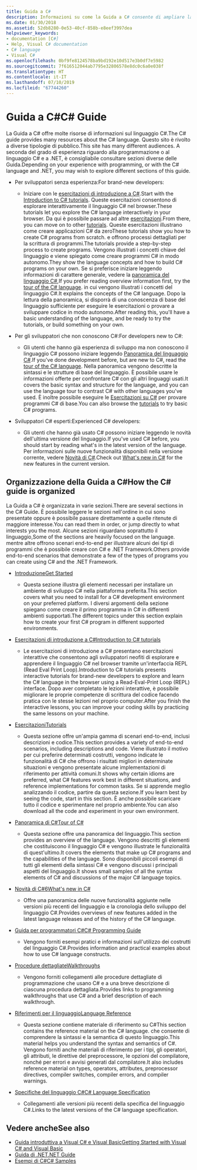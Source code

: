 ```yaml
---
title: Guida a C#
description: Informazioni su come la Guida a C# consente di ampliare la propria conoscenza del linguaggio C# agli sviluppatori sia nuovi che esperti.
ms.date: 01/30/2018
ms.assetid: 52db8280-0e53-40cf-858b-e8eef3997dea
helpviewer_keywords:
- documentation [C#]
- Help, Visual C# documentation
- C# language
- Visual C#
ms.openlocfilehash: 0bf9fe8124578ba9bd192e10d517e3b0df7e5982
ms.sourcegitcommit: 7f616512044ab7795e32806578e8dc0c6a0e038f
ms.translationtype: HT
ms.contentlocale: it-IT
ms.lasthandoff: 07/10/2019
ms.locfileid: "67744260"
---
```

# <a name="c-guide"></a><span data-ttu-id="db5e5-103">Guida a C#</span><span class="sxs-lookup"><span data-stu-id="db5e5-103">C# Guide</span></span>

<span data-ttu-id="db5e5-104">La Guida a C# offre molte risorse di informazioni sul linguaggio C#.</span><span class="sxs-lookup"><span data-stu-id="db5e5-104">The C# guide provides many resources about the C# language.</span></span> <span data-ttu-id="db5e5-105">Questo sito è rivolto a diverse tipologie di pubblico.</span><span class="sxs-lookup"><span data-stu-id="db5e5-105">This site has many different audiences.</span></span> <span data-ttu-id="db5e5-106">A seconda del grado di esperienza riguardo alla programmazione o al linguaggio C# e a .NET, è consigliabile consultare sezioni diverse delle Guida.</span><span class="sxs-lookup"><span data-stu-id="db5e5-106">Depending on your experience with programming, or with the C# language and .NET, you may wish to explore different sections of this guide.</span></span>

* <span data-ttu-id="db5e5-107">Per sviluppatori senza esperienza:</span><span class="sxs-lookup"><span data-stu-id="db5e5-107">For brand-new developers:</span></span>
  * <span data-ttu-id="db5e5-108">Iniziare con le [esercitazioni di introduzione a C#](tutorials/intro-to-csharp/index.md).</span><span class="sxs-lookup"><span data-stu-id="db5e5-108">Start with the [Introduction to C# tutorials](tutorials/intro-to-csharp/index.md).</span></span> <span data-ttu-id="db5e5-109">Queste esercitazioni consentono di esplorare interattivamente il linguaggio C# nel browser.</span><span class="sxs-lookup"><span data-stu-id="db5e5-109">These tutorials let you explore the C# language interactively in your browser.</span></span> <span data-ttu-id="db5e5-110">Da qui è possibile passare ad altre [esercitazioni](tutorials/index.md).</span><span class="sxs-lookup"><span data-stu-id="db5e5-110">From there, you can move on to other [tutorials](tutorials/index.md).</span></span> <span data-ttu-id="db5e5-111">Queste esercitazioni illustrano come creare applicazioni C# da zero</span><span class="sxs-lookup"><span data-stu-id="db5e5-111">These tutorials show you how to create C# programs from scratch.</span></span> <span data-ttu-id="db5e5-112">e offrono processi dettagliati per la scrittura di programmi.</span><span class="sxs-lookup"><span data-stu-id="db5e5-112">The tutorials provide a step-by-step process to create programs.</span></span> <span data-ttu-id="db5e5-113">Vengono illustrati i concetti chiave del linguaggio e viene spiegato come creare programmi C# in modo autonomo.</span><span class="sxs-lookup"><span data-stu-id="db5e5-113">They show the language concepts and how to build C# programs on your own.</span></span> <span data-ttu-id="db5e5-114">Se si preferisce iniziare leggendo informazioni di carattere generale, vedere la [panoramica del linguaggio C#](tour-of-csharp/index.md),</span><span class="sxs-lookup"><span data-stu-id="db5e5-114">If you prefer reading overview information first, try the [tour of the C# language](tour-of-csharp/index.md).</span></span> <span data-ttu-id="db5e5-115">in cui vengono illustrati i concetti del linguaggio C#.</span><span class="sxs-lookup"><span data-stu-id="db5e5-115">It explains the concepts of the C# language.</span></span> <span data-ttu-id="db5e5-116">Dopo la lettura della panoramica, si disporrà di una conoscenza di base del linguaggio sufficiente per eseguire le esercitazioni o provare a sviluppare codice in modo autonomo.</span><span class="sxs-lookup"><span data-stu-id="db5e5-116">After reading this, you'll have a basic understanding of the language, and be ready to try the tutorials, or build something on your own.</span></span>

* <span data-ttu-id="db5e5-117">Per gli sviluppatori che non conoscono C#:</span><span class="sxs-lookup"><span data-stu-id="db5e5-117">For developers new to C#:</span></span>
  * <span data-ttu-id="db5e5-118">Gli utenti che hanno già esperienza di sviluppo ma non conoscono il linguaggio C# possono iniziare leggendo [Panoramica del linguaggio C#](tour-of-csharp/index.md).</span><span class="sxs-lookup"><span data-stu-id="db5e5-118">If you've done development before, but are new to C#, read the [tour of the C# language](tour-of-csharp/index.md).</span></span> <span data-ttu-id="db5e5-119">Nella panoramica vengono descritte la sintassi e le strutture di base del linguaggio. È possibile usare le informazioni offerte per confrontare C# con gli altri linguaggi usati.</span><span class="sxs-lookup"><span data-stu-id="db5e5-119">It covers the basic syntax and structure for the language, and you can use the language tour to contrast C# with other languages you've used.</span></span> <span data-ttu-id="db5e5-120">È inoltre possibile eseguire le [Esercitazioni su C#](tutorials/index.md) per provare programmi C# di base.</span><span class="sxs-lookup"><span data-stu-id="db5e5-120">You can also browse the [tutorials](tutorials/index.md) to try basic C# programs.</span></span>

* <span data-ttu-id="db5e5-121">Sviluppatori C# esperti:</span><span class="sxs-lookup"><span data-stu-id="db5e5-121">Experienced C# developers:</span></span>
  * <span data-ttu-id="db5e5-122">Gli utenti che hanno già usato C# possono iniziare leggendo le novità dell'ultima versione del linguaggio.</span><span class="sxs-lookup"><span data-stu-id="db5e5-122">If you've used C# before, you should start by reading what's in the latest version of the language.</span></span> <span data-ttu-id="db5e5-123">Per informazioni sulle nuove funzionalità disponibili nella versione corrente, vedere [Novità di C#](whats-new/index.md).</span><span class="sxs-lookup"><span data-stu-id="db5e5-123">Check out [What's new in C#](whats-new/index.md) for the new features in the current version.</span></span>

## <a name="how-the-c-guide-is-organized"></a><span data-ttu-id="db5e5-124">Organizzazione della Guida a C#</span><span class="sxs-lookup"><span data-stu-id="db5e5-124">How the C# guide is organized</span></span>

<span data-ttu-id="db5e5-125">La Guida a C# è organizzata in varie sezioni.</span><span class="sxs-lookup"><span data-stu-id="db5e5-125">There are several sections in the C# Guide.</span></span> <span data-ttu-id="db5e5-126">È possibile leggere le sezioni nell'ordine in cui sono presentate oppure è possibile passare direttamente a quelle ritenute di maggiore interesse.</span><span class="sxs-lookup"><span data-stu-id="db5e5-126">You can read them in order, or jump directly to what interests you the most.</span></span> <span data-ttu-id="db5e5-127">Alcune sezioni riguardano soprattutto il linguaggio,</span><span class="sxs-lookup"><span data-stu-id="db5e5-127">Some of the sections are heavily focused on the language.</span></span> <span data-ttu-id="db5e5-128">mentre altre offrono scenari end-to-end per illustrare alcuni dei tipi di programmi che è possibile creare con C# e .NET Framework.</span><span class="sxs-lookup"><span data-stu-id="db5e5-128">Others provide end-to-end scenarios that demonstrate a few of the types of programs you can create using C# and the .NET Framework.</span></span>

* [<span data-ttu-id="db5e5-129">Introduzione</span><span class="sxs-lookup"><span data-stu-id="db5e5-129">Get Started</span></span>](getting-started/index.md)
  * <span data-ttu-id="db5e5-130">Questa sezione illustra gli elementi necessari per installare un ambiente di sviluppo C# nella piattaforma preferita.</span><span class="sxs-lookup"><span data-stu-id="db5e5-130">This section covers what you need to install for a C# development environment on your preferred platform.</span></span> <span data-ttu-id="db5e5-131">I diversi argomenti della sezione spiegano come creare il primo programma in C# in differenti ambienti supportati.</span><span class="sxs-lookup"><span data-stu-id="db5e5-131">The different topics under this section explain how to create your first C# program in different supported environments.</span></span>

* [<span data-ttu-id="db5e5-132">Esercitazioni di introduzione a C#</span><span class="sxs-lookup"><span data-stu-id="db5e5-132">Introduction to C# tutorials</span></span>](tutorials/intro-to-csharp/index.md)
  * <span data-ttu-id="db5e5-133">Le esercitazioni di introduzione a C# presentano esercitazioni interattive che consentono agli sviluppatori neofiti di esplorare e apprendere il linguaggio C# nel browser tramite un'interfaccia REPL (Read Eval Print Loop).</span><span class="sxs-lookup"><span data-stu-id="db5e5-133">Introduction to C# tutorials presents interactive tutorials for brand-new developers to explore and learn the C# language in the browser using a Read-Eval-Print Loop (REPL) interface.</span></span> <span data-ttu-id="db5e5-134">Dopo aver completato le lezioni interattive, è possibile migliorare le proprie competenze di scrittura del codice facendo pratica con le stesse lezioni nel proprio computer.</span><span class="sxs-lookup"><span data-stu-id="db5e5-134">After you finish the interactive lessons, you can improve your coding skills by practicing the same lessons on your machine.</span></span>

* [<span data-ttu-id="db5e5-135">Esercitazioni</span><span class="sxs-lookup"><span data-stu-id="db5e5-135">Tutorials</span></span>](tutorials/index.md)
  * <span data-ttu-id="db5e5-136">Questa sezione offre un'ampia gamma di scenari end-to-end, inclusi descrizioni e codice.</span><span class="sxs-lookup"><span data-stu-id="db5e5-136">This section provides a variety of end-to-end scenarios, including descriptions and code.</span></span> <span data-ttu-id="db5e5-137">Viene illustrato il motivo per cui preferire determinati costrutti, vengono indicate le funzionalità di C# che offrono i risultati migliori in determinate situazioni e vengono presentate alcune implementazioni di riferimento per attività comuni.</span><span class="sxs-lookup"><span data-stu-id="db5e5-137">It shows why certain idioms are preferred, what C# features work best in different situations, and reference implementations for common tasks.</span></span> <span data-ttu-id="db5e5-138">Se si apprende meglio analizzando il codice, partire da questa sezione.</span><span class="sxs-lookup"><span data-stu-id="db5e5-138">If you learn best by seeing the code, start in this section.</span></span> <span data-ttu-id="db5e5-139">È anche possibile scaricare tutto il codice e sperimentare nel proprio ambiente.</span><span class="sxs-lookup"><span data-stu-id="db5e5-139">You can also download all the code and experiment in your own environment.</span></span>

* [<span data-ttu-id="db5e5-140">Panoramica di C#</span><span class="sxs-lookup"><span data-stu-id="db5e5-140">Tour of C#</span></span>](tour-of-csharp/index.md)
  * <span data-ttu-id="db5e5-141">Questa sezione offre una panoramica del linguaggio.</span><span class="sxs-lookup"><span data-stu-id="db5e5-141">This section provides an overview of the language.</span></span> <span data-ttu-id="db5e5-142">Vengono descritti gli elementi che costituiscono il linguaggio C# e vengono illustrate le funzionalità di quest'ultimo.</span><span class="sxs-lookup"><span data-stu-id="db5e5-142">It covers the elements that make up C# programs and the capabilities of the language.</span></span> <span data-ttu-id="db5e5-143">Sono disponibili piccoli esempi di tutti gli elementi della sintassi C# e vengono discussi i principali aspetti del linguaggio.</span><span class="sxs-lookup"><span data-stu-id="db5e5-143">It shows small samples of all the syntax elements of C# and discussions of the major C# language topics.</span></span>

* [<span data-ttu-id="db5e5-144">Novità di C#6</span><span class="sxs-lookup"><span data-stu-id="db5e5-144">What's new in C#</span></span>](whats-new/index.md)
  * <span data-ttu-id="db5e5-145">Offre una panoramica delle nuove funzionalità aggiunte nelle versioni più recenti del linguaggio e la cronologia dello sviluppo del linguaggio C#.</span><span class="sxs-lookup"><span data-stu-id="db5e5-145">Provides overviews of new features added in the latest language releases and of the history of the C# language.</span></span>

<!--
* [.NET Compiler Platform SDK](roslyn-sdk/index.md)
  * The .NET Compiler Platform SDK enables you to write components that analyze code, and suggest or make improvements to that code. In this section, you'll learn how the APIs are organized, and how you can create code that enables rules and practices for your team. You'll also see samples, end-to-end scenarios, and links to other libraries with more examples using these APIs.
-->

* [<span data-ttu-id="db5e5-146">Guida per programmatori C#</span><span class="sxs-lookup"><span data-stu-id="db5e5-146">C# Programming Guide</span></span>](../csharp/programming-guide/index.md)
  * <span data-ttu-id="db5e5-147">Vengono forniti esempi pratici e informazioni sull'utilizzo dei costrutti del linguaggio C#.</span><span class="sxs-lookup"><span data-stu-id="db5e5-147">Provides information and practical examples about how to use C# language constructs.</span></span>

* [<span data-ttu-id="db5e5-148">Procedure dettagliate</span><span class="sxs-lookup"><span data-stu-id="db5e5-148">Walkthroughs</span></span>](../csharp/walkthroughs.md)
  * <span data-ttu-id="db5e5-149">Vengono forniti collegamenti alle procedure dettagliate di programmazione che usano C# e a una breve descrizione di ciascuna procedura dettagliata.</span><span class="sxs-lookup"><span data-stu-id="db5e5-149">Provides links to programming walkthroughs that use C# and a brief description of each walkthrough.</span></span>

* [<span data-ttu-id="db5e5-150">Riferimenti per il linguaggio</span><span class="sxs-lookup"><span data-stu-id="db5e5-150">Language Reference</span></span>](language-reference/index.md)
  * <span data-ttu-id="db5e5-151">Questa sezione contiene materiale di riferimento su C#</span><span class="sxs-lookup"><span data-stu-id="db5e5-151">This section contains the reference material on the C# language.</span></span> <span data-ttu-id="db5e5-152">che consente di comprendere la sintassi e la semantica di questo linguaggio.</span><span class="sxs-lookup"><span data-stu-id="db5e5-152">This material helps you understand the syntax and semantics of C#.</span></span> <span data-ttu-id="db5e5-153">Vengono forniti anche materiali di riferimento per i tipi, gli operatori, gli attributi, le direttive del preprocessore, le opzioni del compilatore, nonché per errori e avvisi generati dal compilatore.</span><span class="sxs-lookup"><span data-stu-id="db5e5-153">It also includes reference material on types, operators, attributes, preprocessor directives, compiler switches, compiler errors, and compiler warnings.</span></span>

* [<span data-ttu-id="db5e5-154">Specifiche del linguaggio C#</span><span class="sxs-lookup"><span data-stu-id="db5e5-154">C# Language Specification</span></span>](../csharp/language-reference/language-specification/index.md)
  * <span data-ttu-id="db5e5-155">Collegamenti alle versioni più recenti della specifica del linguaggio C#.</span><span class="sxs-lookup"><span data-stu-id="db5e5-155">Links to the latest versions of the C# language specification.</span></span>

## <a name="see-also"></a><span data-ttu-id="db5e5-156">Vedere anche</span><span class="sxs-lookup"><span data-stu-id="db5e5-156">See also</span></span>

- [<span data-ttu-id="db5e5-157">Guida introduttiva a Visual C# e Visual Basic</span><span class="sxs-lookup"><span data-stu-id="db5e5-157">Getting Started with Visual C# and Visual Basic</span></span>](/visualstudio/ide/getting-started-with-visual-csharp-and-visual-basic)
- [<span data-ttu-id="db5e5-158">Guida di .NET</span><span class="sxs-lookup"><span data-stu-id="db5e5-158">.NET Guide</span></span>](../standard/index.md)
- [<span data-ttu-id="db5e5-159">Esempi di C#</span><span class="sxs-lookup"><span data-stu-id="db5e5-159">C# Samples</span></span>](https://code.msdn.microsoft.com/site/search?f%5B0%5D.Type=ProgrammingLanguage&f%5B0%5D.Value=C%23&f%5B0%5D.Text=C%23)

